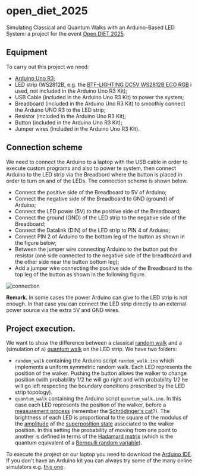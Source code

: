 # open_diet_2025
Simulating Classical and Quantum Walks with an Arduino-Based LED System: a project for the event [Open DIET 2025](https://diet.web.uniroma1.it/en/node/6883).

## Equipment
To carry out this project we need:
- [Arduino Uno R3](https://docs.arduino.cc/hardware/uno-rev3/);
- LED strip (WS2812B, e.g. the [BTF-LIGHTING DC5V WS2812B ECO RGB](https://www.amazon.it/BTF-LIGHTING-indirizzabili-individualmente-flessibile-controller/dp/B088W62171?th=1) i used, not included in the Arduino Uno R3 Kit);
- USB Cable (included in the Arduino Uno R3 Kit) to power the system;
- Breadboard (included in the Arduino Uno R3 Kit) to smoothly connect the Arduino UNO R3 to the LED strip;
- Resistor (included in the Arduino Uno R3 Kit);
- Button (included in the Arduino Uno R3 Kit);
- Jumper wires (included in the Arduino Uno R3 Kit).

## Connection scheme
We need to connect the Arduino to a laptop with the USB cable in order to execute custom programs and also to power te system, then connect Arduino to the LED strip via the Breadbord where the button is placed in order to turn on and of the LEDs. The connection scheme is shown below.
- Connect the positive side of the Breadboard to 5V of Arduino;
- Connect the negative side of the Breadboard to GND (ground) of Arduino;
- Connect the LED power (5V) to the positive side of the Breadboard;
- Connect the ground (GND) of the LED strip to the negative side of the Breadboard;
- Connect the Datalink (DIN) of the LED strip to PIN 4 of Arduino;
- Connect PIN 2 of Arduino to the bottom leg of the button as shown in the figure below;
- Between the jumper wire connecting Arduino to the button put the resistor (one side connected to the negative side of the breadboard and the other side near the button bottom leg);
- Add a jumper wire connecting the positive side of the Breadboard to the top leg of the button as shown in the following figure. 

![connection](https://github.com/user-attachments/assets/2cd61f13-c3a3-41b6-9de1-b1fee31432be)

**Remark.** In some cases the power Arduino can give to the LED strip is not enough. In that case you can connect the LED strip directly to an external power source via the extra 5V and GND wires. 

## Project execution.
We want to show the difference between a classical [random walk](https://en.wikipedia.org/wiki/Random_walk) and a (simulation of a) [quantum walk](https://en.wikipedia.org/wiki/Quantum_walk) on the LED strip. We have two folders:
- `random_walk` containing the Arduino script `random_walk.ino` which implements a uniform symmetric random walk. Each LED represents the position of the walker. Pushing the button allows the walker to change position (with probability 1/2 he will go right and with probability 1/2 he will go left respecting the boundary conditions prescribed by the LED strip topology).
- `quantum_walk` containing the Arduino script `quantum_walk.ino`. In this case each LED represents the position of the walker, before a [measurement process](https://en.wikipedia.org/wiki/Measurement_in_quantum_mechanics) (remember the [Schrödinger's cat](https://en.wikipedia.org/wiki/Schr%C3%B6dinger%27s_cat)?). The brightness of each LED is proportional to the square of the modulus of the [amplitude](https://en.wikipedia.org/wiki/Probability_amplitude) of the [superposition state](https://en.wikipedia.org/wiki/Quantum_superposition) associated to the walker position. In this setting the probability of moving from one point to another is defined in terms of the [Hadamard matrix](https://en.wikipedia.org/wiki/Hadamard_matrix) (which is the quantum equivalent of a [Bernoulli random variable](https://en.wikipedia.org/wiki/Bernoulli_distribution)).

To execute the project on our laptop you need to download the [Arduino IDE](https://www.arduino.cc/en/software). If you don't have an Arduino kit you can always try some of the many online simulators e.g. [this one](https://wokwi.com/).

